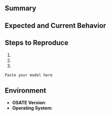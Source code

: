 <!--
If you want to ask a question or if you are not sure if there
really is a bug in OSATE, post on the google group first, please.
https://groups.google.com/forum/#!forum/osate
-->
<!--
Use regular sentence capitalization in issue title and use the 
preview tab to check the bug report before submitting it, please.
-->
## Summary
<!--- 
Briefly describe the problem, and what you're trying to accomplish. 
Screenshots or other files should be attached directly to this issue.
Don't attach binary files, such as Word documents, please.
-->

## Expected and Current Behavior
<!--- 
What should be happening, but isn't? What is happening instead? 
-->

## Steps to Reproduce
<!--- 
If you can provide a small model or test case that demonstrates the issue, it will be much easier to debug.
Paste small code snippets in the three ```backticks``` below, larger ones should be put in a [gist](gist.github.com)
-->

1.
2.
3.

```aadl
Paste your model here
```

## Environment

* **OSATE Version**:
* **Operating System**: <!-- Windows / Mac / Linux and version number -->

